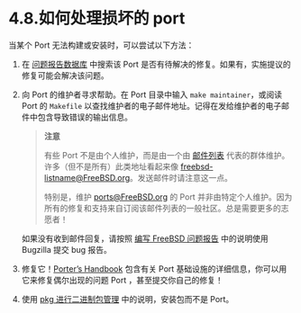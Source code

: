 # 4.8.如何处理损坏的 port

当某个 Port 无法构建或安装时，可以尝试以下方法：

1. 在 [问题报告数据库](https://www.freebsd.org/support/) 中搜索该 Port 是否有待解决的修复。如果有，实施提议的修复可能会解决该问题。
2. 向 Port 的维护者寻求帮助。在 Port 目录中输入 `make maintainer`，或阅读 Port 的 `Makefile` 以查找维护者的电子邮件地址。记得在发给维护者的电子邮件中包含导致错误的输出信息。 
    >**注意**
    >
    >有些 Port 不是由个人维护，而是由一个由 [邮件列表](https://docs.freebsd.org/en/articles/mailing-list-faq/) 代表的群体维护。许多（但不是所有）此类地址看起来像 [freebsd-listname@FreeBSD.org](mailto:freebsd-listname@FreeBSD.org)。发送邮件时请注意这一点。
    >
    >特别是，维护 [ports@FreeBSD.org](mailto:ports@FreeBSD.org) 的 Port 并非由特定个人维护。因为所有的修复和支持来自订阅该邮件列表的一般社区。总是需要更多的志愿者！ 

    如果没有收到邮件回复，请按照 [编写 FreeBSD 问题报告](https://docs.freebsd.org/en/articles/problem-reports/) 中的说明使用 Bugzilla 提交 bug 报告。                                                                                                                    
3. 修复它！[Porter’s Handbook](https://docs.freebsd.org/en/books/porters-handbook/) 包含有关 Port 基础设施的详细信息，你可以用它来修复偶尔出现的问题 Port ，甚至提交你自己的修复！
4. 使用 [pkg 进行二进制包管理](https://docs.freebsd.org/en/books/handbook/ports/#pkgng-intro) 中的说明，安装包而不是 Port。

